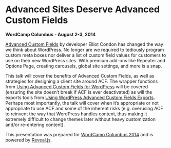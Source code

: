 # Advanced Sites Deserve Advanced Custom Fields

**WordCamp Columbus - August 2-3, 2014**

[Advanced Custom Fields](http://www.advancedcustomfields.com) by developer Elliot Condon has changed the way we think about WordPress. No longer are we required to tediously program custom meta boxes nor deliver a list of custom field values for customers to use on their new WordPress sites. With premium add-ons like Repeater and Options Page, creating carousels, global site settings, and more is a snap.

This talk will cover the benefits of Advanced Custom Fields, as well as strategies for designing a client site around ACF. The wrapper functions from [Using Advanced Custom Fields for WordPress](http://stevegrunwell.com/blog/using-advanced-custom-fields-for-wordpress/) will be covered (ensuring the site doesn’t break if ACF is ever deactivated) as will the exports tools from [Using WordPress Advanced Custom Fields Exports](http://stevegrunwell.com/blog/exploring-the-wordpress-advanced-custom-fields-export-feature/). Perhaps most importantly, the talk will cover when it’s appropriate or not appropriate to use ACF and some of the inherent risks (e.g. overusing ACF to reinvent the way that WordPress handles content, thus making it extremely difficult to change themes later without heavy customization and/or re-entering content).

This presentation was prepared for [WordCamp Columbus 2014](http://2014.columbus.wordcamp.org) and is powered by [Reveal.js](https://github.com/hakimel/reveal.js).